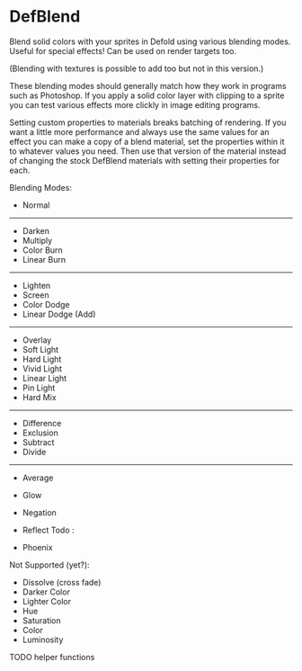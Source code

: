 # DefBlend
Blend solid colors with your sprites in Defold using various blending modes. Useful for special effects! Can be used on render targets too.

(Blending with textures is possible to add too but not in this version.)

These blending modes should generally match how they work in programs such as Photoshop. If you apply a solid color layer with clipping to a sprite you can test various effects more clickly in image editing programs.

Setting custom properties to materials breaks batching of rendering. If you want a little more performance and always use the same values for an effect you can make a copy of a blend material, set the properties within it to whatever values you need. Then use that version of the material instead of changing the stock DefBlend materials with setting their properties for each.

Blending Modes:

* Normal
---
* Darken
* Multiply
* Color Burn
* Linear Burn
---
* Lighten
* Screen
* Color Dodge
* Linear Dodge (Add)
---
* Overlay
* Soft Light
* Hard Light
* Vivid Light
* Linear Light
* Pin Light
* Hard Mix
---
* Difference
* Exclusion
* Subtract
* Divide
---
* Average
* Glow
* Negation

* Reflect
Todo :




* Phoenix


Not Supported (yet?):

* Dissolve (cross fade)
* Darker Color
* Lighter Color
* Hue
* Saturation
* Color
* Luminosity

TODO helper functions